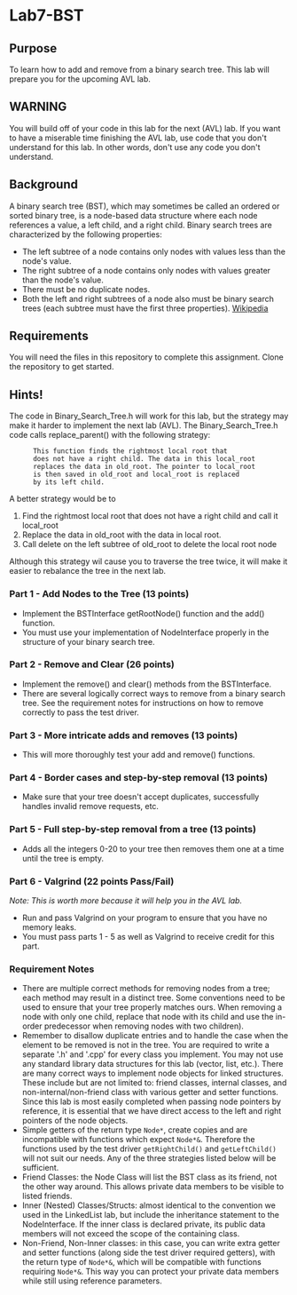 # Lab7-BST

## Purpose
To learn how to add and remove from a binary search tree. This lab will prepare you for the upcoming AVL lab.

## WARNING
You will build off of your code in this lab for the next (AVL) lab.  If you want to have a miserable time finishing the AVL lab, use code that you don't understand for this lab.  In other words, don't use any code you don't understand.

## Background
A binary search tree (BST), which may sometimes be called an ordered or sorted binary tree, is a node-based data structure where each node references a value, a left child, and a right child. Binary search trees are characterized by the following properties:

* The left subtree of a node contains only nodes with values less than the node's value.
* The right subtree of a node contains only nodes with values greater than the node's value.
* There must be no duplicate nodes.
* Both the left and right subtrees of a node also must be binary search trees (each subtree must have the first three properties). [Wikipedia](https://en.wikipedia.org/wiki/Binary_search_tree)

## Requirements
You will need the files in this repository to complete this assignment.  Clone the repository to get started.

## Hints!
The code in Binary_Search_Tree.h will work for this lab, but the strategy may make it harder to implement the next lab (AVL).  The Binary_Search_Tree.h code calls replace_parent() with the following strategy:
```
      This function finds the rightmost local root that 
      does not have a right child. The data in this local_root
      replaces the data in old_root. The pointer to local_root
      is then saved in old_root and local_root is replaced
      by its left child.
```      
A better strategy would be to 

1) Find the rightmost local root that does not have a right child and call it local_root
2) Replace the data in old_root with the data in local root.
3) Call delete on the left subtree of old_root to delete the local root node

Although this strategy wil cause you to traverse the tree twice, it will make it easier to rebalance the tree in the next lab.

### Part 1 - Add Nodes to the Tree (13 points)
* Implement the BSTInterface getRootNode() function and the add() function.
* You must use your implementation of NodeInterface properly in the structure of your binary search tree.

### Part 2 - Remove and Clear (26 points)
* Implement the remove() and clear() methods from the BSTInterface.
* There are several logically correct ways to remove from a binary search tree. See the requirement notes for instructions on how to remove correctly to pass the test driver.

### Part 3 - More intricate adds and removes (13 points)
* This will more thoroughly test your add and remove() functions.

### Part 4 - Border cases and step-by-step removal (13 points)
* Make sure that your tree doesn't accept duplicates, successfully handles invalid remove requests, etc.

### Part 5 - Full step-by-step removal from a tree (13 points)
* Adds all the integers 0-20 to your tree then removes them one at a time until the tree is empty.

### Part 6 - Valgrind  (22 points Pass/Fail)
*Note: This is worth more because it will help you in the AVL lab.*
* Run and pass Valgrind on your program to ensure that you have no memory leaks.
* You must pass parts 1 - 5 as well as Valgrind to receive credit for this part.

### Requirement Notes
* There are multiple correct methods for removing nodes from a tree; each method may result in a distinct tree. Some conventions need to be used to ensure that your tree properly matches ours. When removing a node with only one child, replace that node with its child and use the in-order predecessor when removing nodes with two children).
* Remember to disallow duplicate entries and to handle the case when the element to be removed is not in the tree.
You are required to write a separate '.h' and '.cpp' for every class you implement.
You may not use any standard library data structures for this lab (vector, list, etc.).
There are many correct ways to implement node objects for linked structures. These include but are not limited to: friend classes, internal classes, and non-internal/non-friend class with various getter and setter functions.  Since this lab is most easily completed when passing node pointers by reference, it is essential that we have direct access to the left and right pointers of the node objects.
* Simple getters of the return type `Node*`, create copies and are incompatible with functions which expect `Node*&`. Therefore the functions used by the test driver `getRightChild()` and `getLeftChild()` will not suit our needs. Any of the three strategies listed below will be sufficient.
* Friend Classes: the Node Class will list the BST class as its friend, not the other way around. This allows private data members to be visible to listed friends.
* Inner (Nested) Classes/Structs: almost identical to the convention we used in the LinkedList lab, but include the inheritance statement to the NodeInterface.  If the inner class is declared private, its public data members will not exceed the scope of the containing class. 
* Non-Friend, Non-Inner classes: in this case, you can write extra getter and setter functions (along side the test driver required getters), with the return type of `Node*&`, which will be compatible with functions requiring `Node*&`. This way you can protect your private data members while still using reference parameters.
